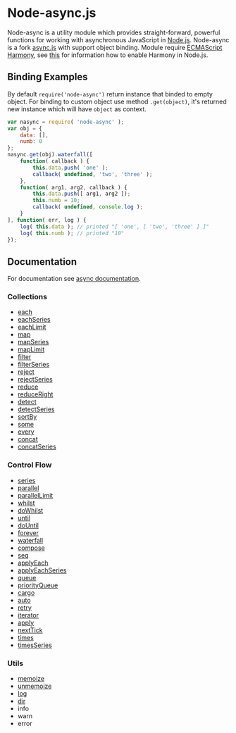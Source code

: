 # Node-async.js

Node-async is a utility module which provides straight-forward, powerful functions
for working with asynchronous JavaScript in [Node.js](http://nodejs.org).
Node-async is a fork [async.js](https://github.com/caolan/async/) with support object binding.
Module require [ECMAScript Harmony](http://en.wikipedia.org/wiki/ECMAScript#ECMAScript_Harmony_.286th_Edition.29), 
see [this](http://dailyjs.com/2012/10/15/preparing-for-esnext/) for information how to enable Harmony in Node.js.


## Binding Examples

By default `require('node-async')` return instance that binded to empty object.
For binding to custom object use method `.get(object)`, it's returned new instance
which will have `object` as context.

```javascript
var nasync = require( 'node-async' );
var obj = {
	data: [],
	numb: 0
};
nasync.get(obj).waterfall([
	function( callback ) {
		this.data.push( 'one' );
		callback( undefined, 'two', 'three' );
	},
	function( arg1, arg2, callback ) {
		this.data.push([ arg1, arg2 ]);
		this.numb = 10;
		callback( undefined, console.log );
	}
], function( err, log ) {
	log( this.data ); // printed "[ 'one', [ 'two', 'three' ] ]"
	log( this.numb ); // printed "10"
});
```

## Documentation

For documentation see [async documentation](https://github.com/caolan/async/#documentation).

### Collections

* [each](https://github.com/caolan/async/#each)
* [eachSeries](https://github.com/caolan/async/#eachSeries)
* [eachLimit](https://github.com/caolan/async/#eachLimit)
* [map](https://github.com/caolan/async/#map)
* [mapSeries](https://github.com/caolan/async/#mapSeries)
* [mapLimit](https://github.com/caolan/async/#mapLimit)
* [filter](https://github.com/caolan/async/#filter)
* [filterSeries](https://github.com/caolan/async/#filterSeries)
* [reject](https://github.com/caolan/async/#reject)
* [rejectSeries](https://github.com/caolan/async/#rejectSeries)
* [reduce](https://github.com/caolan/async/#reduce)
* [reduceRight](https://github.com/caolan/async/#reduceRight)
* [detect](https://github.com/caolan/async/#detect)
* [detectSeries](https://github.com/caolan/async/#detectSeries)
* [sortBy](https://github.com/caolan/async/#sortBy)
* [some](https://github.com/caolan/async/#some)
* [every](https://github.com/caolan/async/#every)
* [concat](https://github.com/caolan/async/#concat)
* [concatSeries](https://github.com/caolan/async/#concatSeries)

### Control Flow

* [series](https://github.com/caolan/async/#series)
* [parallel](https://github.com/caolan/async/#parallel)
* [parallelLimit](https://github.com/caolan/async/#parallellimittasks-limit-callback)
* [whilst](https://github.com/caolan/async/#whilst)
* [doWhilst](https://github.com/caolan/async/#doWhilst)
* [until](https://github.com/caolan/async/#until)
* [doUntil](https://github.com/caolan/async/#doUntil)
* [forever](https://github.com/caolan/async/#forever)
* [waterfall](https://github.com/caolan/async/#waterfall)
* [compose](https://github.com/caolan/async/#compose)
* [seq](https://github.com/caolan/async/#seq)
* [applyEach](https://github.com/caolan/async/#applyEach)
* [applyEachSeries](https://github.com/caolan/async/#applyEachSeries)
* [queue](https://github.com/caolan/async/#queue)
* [priorityQueue](https://github.com/caolan/async/#priorityQueue)
* [cargo](https://github.com/caolan/async/#cargo)
* [auto](https://github.com/caolan/async/#auto)
* [retry](https://github.com/caolan/async/#retry)
* [iterator](https://github.com/caolan/async/#iterator)
* [apply](https://github.com/caolan/async/#apply)
* [nextTick](https://github.com/caolan/async/#nextTick)
* [times](https://github.com/caolan/async/#times)
* [timesSeries](https://github.com/caolan/async/#timesSeries)

### Utils

* [memoize](https://github.com/caolan/async/#memoize)
* [unmemoize](https://github.com/caolan/async/#unmemoize)
* [log](https://github.com/caolan/async/#log)
* [dir](https://github.com/caolan/async/#dir)
* info
* warn
* error

